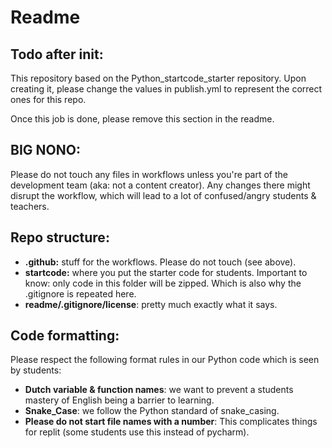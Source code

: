 # Readme

## Todo after init:
This repository based on the Python_startcode_starter repository.
Upon creating it, please change the values in publish.yml to represent the correct ones for this repo.

Once this job is done, please remove this section in the readme.

## BIG NONO:
Please do not touch any files in workflows unless you're part of the development team (aka: not a content creator).
Any changes there might disrupt the workflow, which will lead to a lot of confused/angry students & teachers.

## Repo structure:
- **.github:** stuff for the workflows.  Please do not touch (see above).
- **startcode:** where you put the starter code for students. 
                 Important to know: only code in this folder will be zipped.
                 Which is also why the .gitignore is repeated here.
- **readme/.gitignore/license**: pretty much exactly what it says.

## Code formatting:
Please respect the following format rules in our Python code which is seen by students:
- **Dutch variable & function names**: we want to prevent a students mastery of English being a barrier to learning.
- **Snake_Case**: we follow the Python standard of snake_casing.
- **Please do not start file names with a number**: This complicates things for replit (some students use this instead of pycharm).